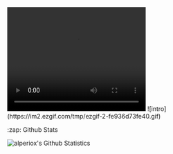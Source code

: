 <video width="320" height="240" controls>
  <source src="https://user-images.githubusercontent.com/34214152/112859939-052cb700-90bc-11eb-8609-75e704de26b8.mp4" type="video/mp4">
</video>
![intro](https://im2.ezgif.com/tmp/ezgif-2-fe936d73fe40.gif)



<summary>
  <p>:zap: Github Stats </p>
<img align = "left" alt = "alperiox's Github Statistics" src = "https://my-project-five-mu.vercel.app/api?username=alperiox&show_icons=true&hide_border=true&theme=dracula" />






</summary>
